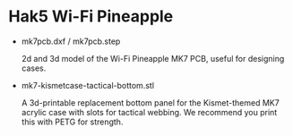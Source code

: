 # Hak5 Wi-Fi Pineapple

* mk7pcb.dxf / mk7pcb.step

    2d and 3d model of the Wi-Fi Pineapple MK7 PCB, useful for designing cases.

* mk7-kismetcase-tactical-bottom.stl

    A 3d-printable replacement bottom panel for the Kismet-themed MK7 acrylic case with slots for tactical webbing.  We recommend you print this with PETG for strength.


